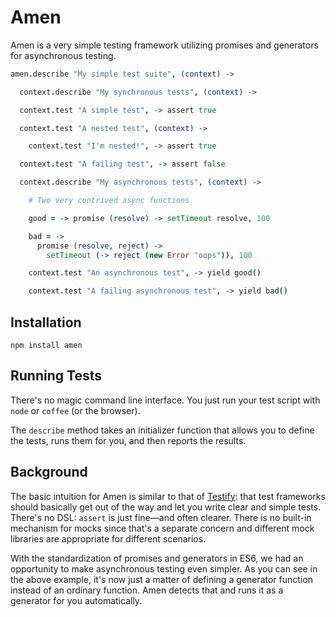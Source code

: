 # Amen

Amen is a very simple testing framework utilizing promises and generators for asynchronous testing.

```coffeescript
amen.describe "My simple test suite", (context) ->

  context.describe "My synchronous tests", (context) ->

  context.test "A simple test", -> assert true

  context.test "A nested test", (context) ->

    context.test "I'm nested!", -> assert true

  context.test "A failing test", -> assert false

  context.describe "My asynchronous tests", (context) ->

    # Two very contrived async functions

    good = -> promise (resolve) -> setTimeout resolve, 100

    bad = ->
      promise (resolve, reject) ->
        setTimeout (-> reject (new Error "oops")), 100

    context.test "An asynchronous test", -> yield good()

    context.test "A failing asynchronous test", -> yield bad()
```

## Installation

```
npm install amen
```

## Running Tests

There's no magic command line interface. You just run your test script with `node` or `coffee` (or the browser).

The `describe` method takes an initializer function that allows you to define the tests, runs them for you, and then reports the results.

## Background

The basic intuition for Amen is similar to that of [Testify][]: that test frameworks should basically get out of the way and let you write clear and simple tests. There's no DSL: `assert` is just fine&mdash;and often clearer. There is no built-in mechanism for mocks since that's a separate concern and different mock libraries are appropriate for different scenarios.

[Testify]:https://github.com/pandastrike/testify

With the standardization of promises and generators in ES6, we had an opportunity to make asynchronous testing even simpler. As you can see in the above example, it's now just a matter of defining a generator function instead of an ordinary function. Amen detects that and runs it as a generator for you automatically.
